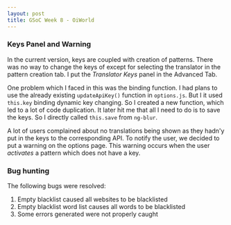 ```yaml
---
layout: post
title: GSoC Week 8 - OiWorld
---
```


### Keys Panel and Warning

In the current version, keys are coupled with creation of patterns. There was no way to change the keys of except for selecting the translator in the pattern creation tab. I put the *Translator Keys* panel in the Advanced Tab.

One problem which I faced in this was the binding function. I had plans to use the already existing `updateApiKey()` function in `options.js`. But I it used `this.key` binding dynamic key changing. So I created a new function, which led to a lot of code duplication. It later hit me that all I need to do is to save the keys. So I directly called `this.save` from `ng-blur`.

A lot of users complained about no translations being shown as they hadn'y put in the keys to the corresponding API. To notify the user, we decided to put a warning on the options page. This warning occurs when the user *activates* a pattern which does not have a key.

### Bug hunting

The following bugs were resolved:

1. Empty blacklist caused all websites to be blacklisted
2. Empty blacklist word list causes all words to be blacklisted
3. Some errors generated were not properly caught
